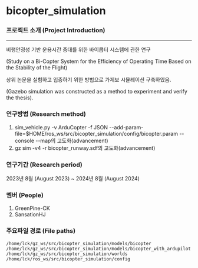 # bicopter_simulation

### 프로젝트 소개 (Project Introduction)
---

비행안정성 기반 운용시간 증대를 위한 바이콥터 시스템에 관한 연구


(Study on a Bi-Copter System for the Efficiency of Operating Time Based on the Stability of the Flight)

상위 논문을 실험하고 입증하기 위한 방법으로 가제보 시뮬레이션 구축하였음.

(Gazebo simulation was constructed as a method to experiment and verify the thesis).

### 연구방법 (Research method)

1. sim_vehicle.py -v ArduCopter -f JSON --add-param-file=$HOME/ros_ws/src/bicopter_simulation/config/bicopter.param --console --map의 고도화(advancement)
2. gz sim -v4 -r bicopter_runway.sdf의 고도화(advancement)


### 연구기간 (Research period)

2023년 8월 (August 2023) ~ 2024년 8월 (August 2024)

### 멤버 (People)

1. GreenPine-CK
2. SansationHJ

### 주요파일 경로 (File paths)

```
/home/lck/gz_ws/src/bicopter_simulation/models/bicopter
/home/lck/gz_ws/src/bicopter_simulation/models/bicopter_with_ardupilot
/home/lck/gz_ws/src/bicopter_simulation/worlds
/home/lck/ros_ws/src/bicopter_simulation/config
```
